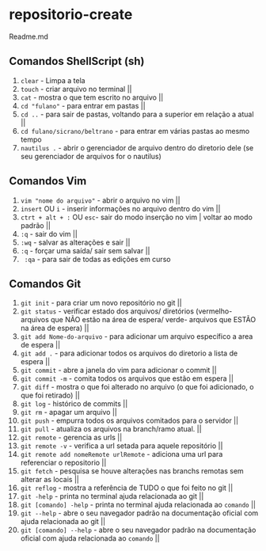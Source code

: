 # repositorio-create

Readme.md

## Comandos ShellScript (sh)

1. ```clear``` - Limpa a tela
2. ```touch``` - criar arquivo no terminal ||
3. ```cat``` - mostra o que tem escrito no arquivo ||
4. ```cd "fulano"``` - para entrar em pastas ||
5. ```cd ..``` - para sair de pastas, voltando para a superior em relação a atual ||
6. ```cd fulano/sicrano/beltrano``` - para entrar em várias pastas ao mesmo tempo
7. ```nautilus .``` - abrir o gerenciador de arquivo dentro do diretorio dele (se seu gerenciador de arquivos for o nautilus)

## Comandos Vim

1. ```vim "nome do arquivo"``` - abrir o arquivo no vim ||
2. ```insert``` OU ```i``` - inserir informações no arquivo dentro do vim ||
3. ```ctrt + alt + :``` OU ```esc```- sair do modo inserção no vim | voltar ao modo padrão ||
4. ```:q``` - sair do vim ||
5. ```:wq``` - salvar as alterações e sair ||
6. ```:q``` - forçar uma saída/ sair sem salvar ||
7. ``` :qa``` - para sair de todas as edições em curso

## Comandos Git

1. ```git init``` - para criar um novo repositório no git ||
2. ```git status``` - verificar estado dos arquivos/ diretórios (vermelho- arquivos que NÃO estão na área de espera/ verde- arquivos que ESTÃO na área de espera) ||
3. ```git add Nome-do-arquivo``` - para adicionar um arquivo específico a area de espera ||
4. ```git add .``` - para adicionar todos os arquivos do diretorio a lista de espera ||
5. ```git commit``` - abre a janela do vim para adicionar o commit ||
6. ```git commit -m``` - comita todos os arquivos que estão em espera ||
7. ```git diff``` - mostra o que foi alterado no arquivo (o que foi adicionado, o que foi retirado) ||
8. ```git log``` - histórico de commits ||
9. ```git rm``` - apagar um arquivo ||
10. ```git push``` - empurra todos os arquivos comitados para o servidor ||
11. ```git pull``` - atualiza os arquivos na branch/ramo atual. ||
12. ```git remote``` - gerencia as urls ||
13. ```git remote -v``` - verifica a url setada para aquele repositório ||
14. ```git remote add nomeRemote urlRemote``` - adiciona uma url para referenciar o repositorio ||
15. ```git fetch``` - pesquisa se houve alterações nas branchs remotas sem alterar as locais ||
16. ```git reflog``` - mostra a referência de TUDO o que foi feito no git ||
17. ```git -help``` -  printa no terminal ajuda relacionada ao git ||
18. ```git [comando] -help``` - printa no terminal ajuda relacionada ao ```comando``` || 
19. ```git --help``` - abre o seu navegador padrão na documentação oficial com ajuda relacionada ao git  ||
20. ```git [comando] --help``` - abre o seu navegador padrão na documentação oficial com ajuda relacionada ao ```comando```  ||
